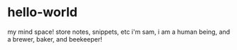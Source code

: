 # hello-world
my mind space! store notes, snippets, etc
i'm sam, i am a human being, and a brewer, baker, and beekeeper! 

